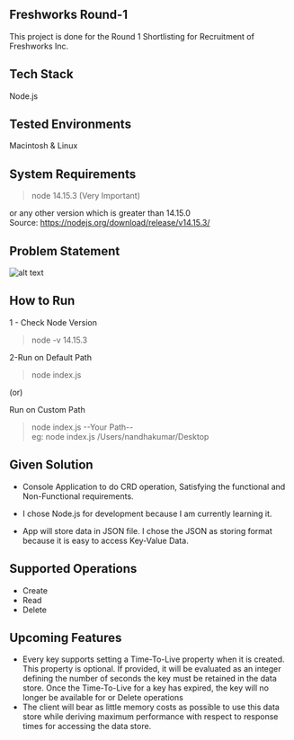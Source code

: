## Freshworks Round-1
This project is done for the Round 1 Shortlisting for Recruitment of Freshworks Inc.

## Tech Stack
Node.js 

## Tested Environments
Macintosh & Linux

## System Requirements
> node 14.15.3 (Very Important)

or any other version which is greater than 14.15.0 <br />
Source: https://nodejs.org/download/release/v14.15.3/


## Problem Statement
![alt text](https://lh3.googleusercontent.com/CNEMi_Hm6HN_FVz-tamPeXI0qr6wy3neF5Wv-5i7p4BhclFDORd64maWCR6PyhBEhBVkH3C64GQVcEd2lxJ4P2ZApWW5e2qxin4cHzjNKtwKl1iJfyO5sx5rBz6lfA=w1464)

## How to Run 

1 - Check Node Version

> node -v
> 14.15.3

2-Run on Default Path 
> node index.js

(or)

Run on Custom Path 
> node index.js --Your Path-- <br />
  eg: node index.js /Users/nandhakumar/Desktop
  
## Given Solution

- Console Application to do CRD operation, Satisfying the functional and Non-Functional requirements.

- I chose Node.js for development because I am currently learning it.

- App will store data in JSON file. I chose the JSON as storing format because it is easy to access Key-Value Data.  
  
## Supported Operations

- Create
- Read
- Delete

## Upcoming Features

- Every key supports setting a Time-To-Live property when it is created. This property is optional. If provided, it will be evaluated as an integer defining the number of seconds the key must be retained in the data store. Once the Time-To-Live for a key has expired, the key will no longer be available for or Delete operations
- The client will bear as little memory costs as possible to use this data store while deriving maximum performance with respect to response times for accessing the data store.
 
 
  
  



